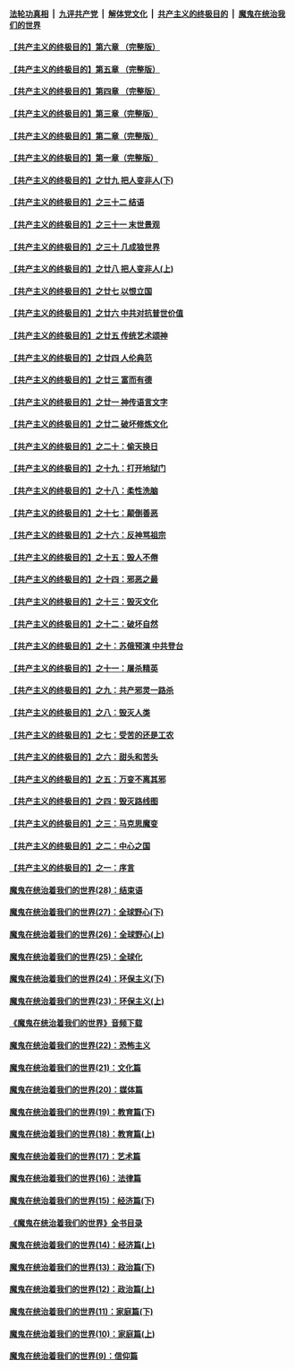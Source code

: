 ####  [法轮功真相](../../../../basic/blob/master/README.md?t=04190101) &nbsp;|&nbsp; [九评共产党](../../../../9ping.md/blob/master/README.md?t=04190101) &nbsp;|&nbsp; [解体党文化](../../../../jtdwh.md/blob/master/README.md?t=04190101)  &nbsp;|&nbsp; [共产主义的终极目的](../../../../gczydzjmd.md/blob/master/README.md?t=04190101) &nbsp;|&nbsp; [魔鬼在统治我们的世界](../../../../mgztzwmdsj.md/blob/master/README.md?t=04190101) 

#### [【共产主义的终极目的】第六章 （完整版）](../pages/nsc422/n11428913.md?t=04190101) 

#### [【共产主义的终极目的】第五章 （完整版）](../pages/nsc422/n11428912.md?t=04190101) 

#### [【共产主义的终极目的】第四章 （完整版）](../pages/nsc422/n11428907.md?t=04190101) 

#### [【共产主义的终极目的】第三章（完整版）](../pages/nsc422/n11428848.md?t=04190101) 

#### [【共产主义的终极目的】第二章（完整版）](../pages/nsc422/n11428831.md?t=04190101) 

#### [【共产主义的终极目的】第一章（完整版）](../pages/nsc422/n11417651.md?t=04190101) 

#### [【共产主义的终极目的】之廿九 把人变非人(下)](../pages/nsc422/n11344140.md?t=04190101) 

#### [【共产主义的终极目的】之三十二 结语](../pages/nsc422/n11360535.md?t=04190101) 

#### [【共产主义的终极目的】之三十一 末世景观](../pages/nsc422/n11351129.md?t=04190101) 

#### [【共产主义的终极目的】之三十 几成狼世界](../pages/nsc422/n11348280.md?t=04190101) 

#### [【共产主义的终极目的】之廿八 把人变非人(上)](../pages/nsc422/n11340492.md?t=04190101) 

#### [【共产主义的终极目的】之廿七 以恨立国](../pages/nsc422/n11336944.md?t=04190101) 

#### [【共产主义的终极目的】之廿六 中共对抗普世价值](../pages/nsc422/n11324785.md?t=04190101) 

#### [【共产主义的终极目的】之廿五 传统艺术颂神](../pages/nsc422/n11296396.md?t=04190101) 

#### [【共产主义的终极目的】之廿四 人伦典范](../pages/nsc422/n11296397.md?t=04190101) 

#### [【共产主义的终极目的】之廿三 富而有德](../pages/nsc422/n11283598.md?t=04190101) 

#### [【共产主义的终极目的】之廿一 神传语言文字](../pages/nsc422/n11263265.md?t=04190101) 

#### [【共产主义的终极目的】之廿二 破坏修炼文化](../pages/nsc422/n11245728.md?t=04190101) 

#### [【共产主义的终极目的】之二十：偷天换日](../pages/nsc422/n11238846.md?t=04190101) 

#### [【共产主义的终极目的】之十九：打开地狱门](../pages/nsc422/n11206376.md?t=04190101) 

#### [【共产主义的终极目的】之十八：柔性洗脑](../pages/nsc422/n11199994.md?t=04190101) 

#### [【共产主义的终极目的】之十七：颠倒善恶](../pages/nsc422/n11179782.md?t=04190101) 

#### [【共产主义的终极目的】之十六：反神骂祖宗](../pages/nsc422/n11166798.md?t=04190101) 

#### [【共产主义的终极目的】之十五：毁人不倦](../pages/nsc422/n11166792.md?t=04190101) 

#### [【共产主义的终极目的】之十四：邪恶之最](../pages/nsc422/n11150249.md?t=04190101) 

#### [【共产主义的终极目的】之十三：毁灭文化](../pages/nsc422/n11135227.md?t=04190101) 

#### [【共产主义的终极目的】之十二：破坏自然](../pages/nsc422/n11135214.md?t=04190101) 

#### [【共产主义的终极目的】之十：苏俄预演 中共登台](../pages/nsc422/n11118424.md?t=04190101) 

#### [【共产主义的终极目的】之十一：屠杀精英](../pages/nsc422/n11118442.md?t=04190101) 

#### [【共产主义的终极目的】之九：共产邪灵一路杀](../pages/nsc422/n11114139.md?t=04190101) 

#### [【共产主义的终极目的】之八：毁灭人类](../pages/nsc422/n11108503.md?t=04190101) 

#### [【共产主义的终极目的】之七：受苦的还是工农](../pages/nsc422/n11101809.md?t=04190101) 

#### [【共产主义的终极目的】之六：甜头和苦头](../pages/nsc422/n11096971.md?t=04190101) 

#### [【共产主义的终极目的】之五：万变不离其邪](../pages/nsc422/n11091285.md?t=04190101) 

#### [【共产主义的终极目的】之四：毁灭路线图](../pages/nsc422/n11086284.md?t=04190101) 

#### [【共产主义的终极目的】之三：马克思魔变](../pages/nsc422/n11061941.md?t=04190101) 

#### [【共产主义的终极目的】之二：中心之国](../pages/nsc422/n11047728.md?t=04190101) 

#### [【共产主义的终极目的】之一：序言](../pages/nsc422/n11086077.md?t=04190101) 

#### [魔鬼在统治着我们的世界(28)：结束语](../pages/nsc422/n10936246.md?t=04190101) 

#### [魔鬼在统治着我们的世界(27)：全球野心(下)](../pages/nsc422/n10928319.md?t=04190101) 

#### [魔鬼在统治着我们的世界(26)：全球野心(上)](../pages/nsc422/n10900318.md?t=04190101) 

#### [魔鬼在统治着我们的世界(25)：全球化](../pages/nsc422/n10788205.md?t=04190101) 

#### [魔鬼在统治着我们的世界(24)：环保主义(下)](../pages/nsc422/n10695307.md?t=04190101) 

#### [魔鬼在统治着我们的世界(23)：环保主义(上)](../pages/nsc422/n10688613.md?t=04190101) 

#### [《魔鬼在统治着我们的世界》音频下载](../pages/nsc422/n10635553.md?t=04190101) 

#### [魔鬼在统治着我们的世界(22)：恐怖主义](../pages/nsc422/n10614727.md?t=04190101) 

#### [魔鬼在统治着我们的世界(21)：文化篇](../pages/nsc422/n10597706.md?t=04190101) 

#### [魔鬼在统治着我们的世界(20)：媒体篇](../pages/nsc422/n10586579.md?t=04190101) 

#### [魔鬼在统治着我们的世界(19)：教育篇(下)](../pages/nsc422/n10564808.md?t=04190101) 

#### [魔鬼在统治着我们的世界(18)：教育篇(上)](../pages/nsc422/n10526970.md?t=04190101) 

#### [魔鬼在统治着我们的世界(17)：艺术篇](../pages/nsc422/n10499093.md?t=04190101) 

#### [魔鬼在统治着我们的世界(16)：法律篇](../pages/nsc422/n10485969.md?t=04190101) 

#### [魔鬼在统治着我们的世界(15)：经济篇(下)](../pages/nsc422/n10469975.md?t=04190101) 

#### [《魔鬼在统治着我们的世界》全书目录](../pages/nsc422/n10464261.md?t=04190101) 

#### [魔鬼在统治着我们的世界(14)：经济篇(上)](../pages/nsc422/n10457370.md?t=04190101) 

#### [魔鬼在统治着我们的世界(13)：政治篇(下)](../pages/nsc422/n10448270.md?t=04190101) 

#### [魔鬼在统治着我们的世界(12)：政治篇(上)](../pages/nsc422/n10444576.md?t=04190101) 

#### [魔鬼在统治着我们的世界(11)：家庭篇(下)](../pages/nsc422/n10440961.md?t=04190101) 

#### [魔鬼在统治着我们的世界(10)：家庭篇(上)](../pages/nsc422/n10435448.md?t=04190101) 

#### [魔鬼在统治着我们的世界(9)：信仰篇](../pages/nsc422/n10432159.md?t=04190101) 

